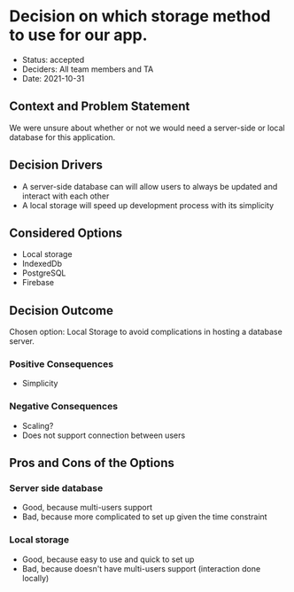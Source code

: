 # Decision on which storage method to use for our app.

* Status: accepted <!-- optional -->
* Deciders: All team members and TA <!-- optional -->
* Date: 2021-10-31 <!-- optional -->

## Context and Problem Statement

We were unsure about whether or not we would need a server-side or local database for this application.

## Decision Drivers <!-- optional -->

* A server-side database can will allow users to always be updated and interact with each other
* A local storage will speed up development process with its simplicity

## Considered Options

* Local storage
* IndexedDb
* PostgreSQL
* Firebase

## Decision Outcome

Chosen option: Local Storage to avoid complications in hosting a database server.

### Positive Consequences <!-- optional -->

* Simplicity

### Negative Consequences <!-- optional -->

* Scaling?
* Does not support connection between users

## Pros and Cons of the Options <!-- optional -->

### Server side database

* Good, because multi-users support
* Bad, because more complicated to set up given the time constraint

### Local storage

* Good, because easy to use and quick to set up
* Bad, because doesn't have multi-users support (interaction done locally)

